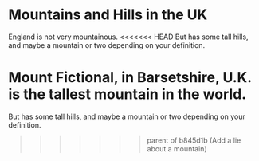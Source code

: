 Mountains and Hills in the UK
===================
England is not very mountainous.
<<<<<<< HEAD
But has some tall hills, and maybe a mountain or two depending on your definition.

Mount Fictional, in Barsetshire, U.K. is the tallest mountain in the world.
=======
But has some tall hills, and maybe a mountain or two depending on your definition.
>>>>>>> parent of b845d1b (Add a lie about a mountain)
